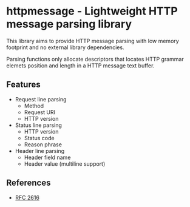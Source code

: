 # httpmessage - Lightweight HTTP message parsing library

This library aims to provide HTTP message parsing
with low memory footprint and no external library dependencies.

Parsing functions only allocate descriptors that locates
HTTP grammar elemets position and length in a HTTP message
text buffer.

## Features
* Request line parsing
  * Method
  * Request URI
  * HTTP version
* Status line parsing
  * HTTP version
  * Status code
  * Reason phrase
* Header line parsing
  * Header field name
  * Header value (multiline support)

## References
* [RFC 2616](https://datatracker.ietf.org/doc/html/rfc2616)